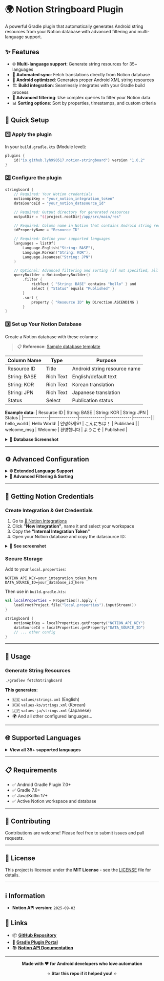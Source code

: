 # 🌍 Notion Stringboard Plugin

A powerful Gradle plugin that automatically generates Android string resources from your Notion database with advanced filtering and multi-language support.

## ✨ Features

- 🌐 **Multi-language support**: Generate string resources for 35+ languages
- 🔄 **Automated sync**: Fetch translations directly from Notion database
- 📱 **Android optimized**: Generates proper Android XML string resources
- 🏗️ **Build integration**: Seamlessly integrates with your Gradle build process
- 🎯 **Advanced filtering**: Use complex queries to filter your Notion data
- 📊 **Sorting options**: Sort by properties, timestamps, and custom criteria

## 🚀 Quick Setup

### 1️⃣ Apply the plugin

In your `build.gradle.kts` (Module level):

```kotlin
plugins {
    id("io.github.lyh990517.notion-stringboard") version "1.0.2"
}
```

### 2️⃣ Configure the plugin

```kotlin
stringboard {
    // Required: Your Notion credentials
    notionApiKey = "your_notion_integration_token"
    dataSourceId = "your_notion_datasource_id"

    // Required: Output directory for generated resources
    outputDir = "${project.rootDir}/app/src/main/res"

    // Required: Column name in Notion that contains Android string resource IDs (e.g., "resource_id_1", "project_a_home_1")
    idPropertyName = "Resource ID"

    // Required: Define your supported languages
    languages = listOf(
        Language.English("String: BASE"),
        Language.Korean("String: KOR"), 
        Language.Japanese("String: JPN")
    )

    // Optional: Advanced filtering and sorting (if not specified, all data from the database will be fetched)
    queryBuilder = NotionQueryBuilder()
        .filter {
            richText { "String: BASE" contains "hello" } and
            select { "Status" equals "Published" }
        }
        .sort {
            property { "Resource ID" by Direction.ASCENDING }
        }
}
```

### 3️⃣ Set up Your Notion Database

Create a Notion database with these columns:
> 📋 **Reference**: [Sample database template](https://wealthy-client-873.notion.site/25b8bc2ec9148051ac4beb6b9aaf914a?v=25b8bc2ec91480a299ff000c8da4da11&source=copy_link)

| Column Name  | Type      | Purpose                      |
|--------------|-----------|------------------------------|
| Resource ID  | Title     | Android string resource name |
| String: BASE | Rich Text | English/default text         |
| String: KOR  | Rich Text | Korean translation           |
| String: JPN  | Rich Text | Japanese translation         |
| Status       | Select    | Publication status           |

**Example data:**
| Resource ID | String: BASE | String: KOR | String: JPN | Status |
|-------------|--------------|-------------|-------------|---------|
| hello_world | Hello World! | 안녕하세요! | こんにちは！ | Published |
| welcome_msg | Welcome | 환영합니다 | ようこそ | Published |

<details>
<summary>📸 <b>Database Screenshot</b></summary>

<img width="1463" height="342" alt="스크린샷 2025-09-05 오후 1 28 43" src="https://github.com/user-attachments/assets/db3e09f9-7b34-407f-b626-50b01c011fc6" />

</details>

---

## ⚙️ Advanced Configuration

<details>
<summary><b>🌐 Extended Language Support</b></summary>

The plugin supports **35+ languages**. Add any combination:

```kotlin
languages = listOf(
    // Asian Languages
    Language.Korean("String: KOR"),
    Language.Japanese("String: JPN"), 
    Language.ChiSimplified("String: CHS"),
    Language.ChiTraditional("String: CHT"),
    Language.Thai("String: THA"),
    Language.Vietnamese("String: VIE"),
    
    // European Languages  
    Language.English("String: BASE"),
    Language.Spanish("String: SPA"),
    Language.French("String: FRA"),
    Language.German("String: DEU"),
    Language.Italian("String: ITA"),
    Language.Portuguese("String: POR"),
    Language.Dutch("String: NLD"),
    Language.Russian("String: RUS"),
    
    // And many more...
)
```

</details>

<details>
<summary><b>🎯 Advanced Filtering & Sorting</b></summary>

Use the powerful query builder to filter your data:

```kotlin
queryBuilder = NotionQueryBuilder()
    .filter {
        // Text filters
        richText { "String: BASE" contains "welcome" } and
        richText { "String: KOR".isNotEmpty } and
        
        // Select/Multi-select filters  
        select { "Status" equals "Published" } and
        multiSelect { "Tags" contains "Mobile" } and
        
        // Boolean filters
        checkBox { "Deprecated" equals false } or
        
        // Combine with OR
        (select { "Priority" equals "High" } or 
         select { "Priority" equals "Medium" })
    }
    .sort {
        // Sort by properties
        property { "Resource ID" by Direction.ASCENDING }
        property { "Priority" by Direction.DESCENDING }
        
        // Sort by timestamps
        timestamp { Timestamp.CREATED_TIME by Direction.DESCENDING }
        timestamp { Timestamp.LAST_EDITED_TIME by Direction.ASCENDING }
    }
```

</details>

---

## 🔑 Getting Notion Credentials

### Create Integration & Get Credentials

1. Go to [🔗 Notion Integrations](https://www.notion.so/my-integrations)
2. Click **"New integration"**, name it and select your workspace
3. Copy the **"Internal Integration Token"**
4. Open your Notion database and copy the datasource ID:

<details>
<summary>📸 <b>See screenshot</b></summary>

<img width="305" height="759" alt="스크린샷 2025-09-05 오전 11 58 46" src="https://github.com/user-attachments/assets/3310350c-b93c-4172-92cd-4f6ca66738e1" />

</details>

### Secure Storage

Add to your `local.properties`:

```properties
NOTION_API_KEY=your_integration_token_here
DATA_SOURCE_ID=your_database_id_here
```

Then use in `build.gradle.kts`:

```kotlin
val localProperties = Properties().apply {
    load(rootProject.file("local.properties").inputStream())
}

stringboard {
    notionApiKey = localProperties.getProperty("NOTION_API_KEY")
    dataSourceId = localProperties.getProperty("DATA_SOURCE_ID")
    // ... other config
}
```

---

## 🎯 Usage

### Generate String Resources

```bash
./gradlew fetchStringboard
```

**This generates:**

- 🇺🇸 `values/strings.xml` (English)
- 🇰🇷 `values-ko/strings.xml` (Korean)
- 🇯🇵 `values-ja/strings.xml` (Japanese)
- 🌍 And all other configured languages...

---

## 🌐 Supported Languages

<details>
<summary><b>View all 35+ supported languages</b></summary>

| Region          | Languages                                                                                                                                                                                                                                                                                                    |
|-----------------|--------------------------------------------------------------------------------------------------------------------------------------------------------------------------------------------------------------------------------------------------------------------------------------------------------------|
| **🌏 Asian**    | Korean (ko), Japanese (ja), Chinese Simplified (zh-rCN), Chinese Traditional (zh-rTW), Thai (th), Vietnamese (vi), Hindi (hi), Indonesian (id), Malay (ms), Filipino (fil)                                                                                                                                   |
| **🌍 European** | English (default), Spanish (es), French (fr), German (de), Italian (it), Portuguese (pt), Dutch (nl), Russian (ru), Polish (pl), Czech (cs), Hungarian (hu), Romanian (ro), Croatian (hr), Serbian (sr), Bulgarian (bg), Greek (el), Swedish (sv), Norwegian (no), Danish (da), Finnish (fi), Ukrainian (uk) |
| **🌎 Others**   | Arabic (ar), Hebrew (iw), Turkish (tr), Persian (fa), Swahili (sw), Bengali (bn), Tamil (ta), Telugu (te), Gujarati (gu), Marathi (mr), Punjabi (pa), Urdu (ur)                                                                                                                                              |

</details>

---

## 📋 Requirements

- ✅ Android Gradle Plugin 7.0+
- ✅ Gradle 7.0+
- ✅ Java/Kotlin 17+
- ✅ Active Notion workspace and database

---

## 🤝 Contributing

Contributions are welcome! Please feel free to submit issues and pull requests.

---

## 📄 License

This project is licensed under the **MIT License** - see the [LICENSE](LICENSE) file for details.

---

## ℹ️ Information

- **Notion API version**: `2025-09-03`

## 🔗 Links

- 📦 [**GitHub Repository**](https://github.com/lyh990517/notion-string-automation)
- 🔌 [**Gradle Plugin Portal**](https://plugins.gradle.org/plugin/io.github.lyh990517.notion-stringboard)
- 📚 [**Notion API Documentation**](https://developers.notion.com/)

---

<div align="center">

**Made with ❤️ for Android developers who love automation**

⭐ **Star this repo if it helped you!** ⭐

</div>
